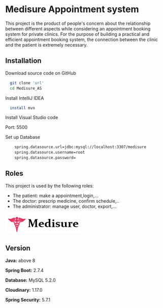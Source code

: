 
# Medisure Appointment system

This project is the product of people's concern about the relationship between different aspects while considering an appointment booking system for private clinics. For the purpose of building a practical and efficient appointment booking system, the connection between the clinic and the patient is extremely necessary.



## Installation

Download source code on GitHub

```bash
  git clone 'url'
  cd Medisure_AS
```

Install IntelliJ IDEA
```bash
  install mvn
```
Install Visual Studio code

Port: 5500

Set up Database
```bash
    spring.datasource.url=jdbc:mysql://localhost:3307/medisure
    spring.datasource.username=root
    spring.datasource.password=
```

## Roles

This project is used by the following roles:

- The patient: make a appointment,login,...
- The doctor: prescrip medicine, confirm schedule,..
- The administrator: manage user, doctor, export,...


![Logo](https://github.com/NgocNhanNe/Medisure_AS/blob/main/medisure_frontend/images/logo.png?raw=true)


## Version

**Java:** above 8

**Spring Boot:** 2.7.4

**Database:** MySQL 5.2.0

**Cloudinary:** 1.17.0

**Spring Security:** 5.7.1

